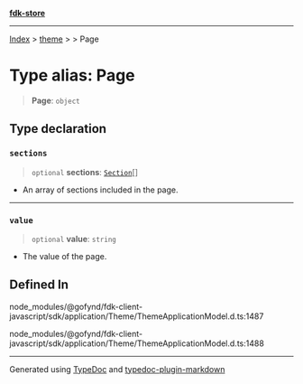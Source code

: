 [**fdk-store**](../../../README.md)
***

[Index](../../../API.md) > [theme](../../README.md) > [<internal>](../README.md) > Page

# Type alias: Page

> **Page**: `object`

## Type declaration

### `sections`

> `optional` **sections**: [`Section`](type-alias.Section.md)[]

- An array of sections included in the page.

***

### `value`

> `optional` **value**: `string`

- The value of the page.

## Defined In

node\_modules/@gofynd/fdk-client-javascript/sdk/application/Theme/ThemeApplicationModel.d.ts:1487

node\_modules/@gofynd/fdk-client-javascript/sdk/application/Theme/ThemeApplicationModel.d.ts:1488

***
Generated using [TypeDoc](https://typedoc.org/) and [typedoc-plugin-markdown](https://www.npmjs.com/package/typedoc-plugin-markdown)
